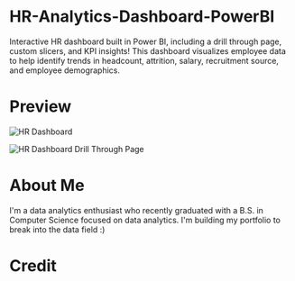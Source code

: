 # HR-Analytics-Dashboard-PowerBI
Interactive HR dashboard built in Power BI, including a drill through page, custom slicers, and KPI insights! This dashboard visualizes employee data to help identify trends in headcount, attrition, salary, recruitment source, and employee demographics.


# Preview

![HR Dashboard](https://github.com/user-attachments/assets/ccfe9032-0336-4fa0-b3d0-cf165e576390)

![HR Dashboard Drill Through Page](https://github.com/user-attachments/assets/3df8528f-2565-4d15-9bb3-e66046205850)

# About Me

I'm a data analytics enthusiast who recently graduated with a B.S. in Computer Science focused on data analytics. I'm building my portfolio to break into the data field :)

# Credit

